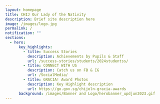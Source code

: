 ```yaml
---
layout: homepage
title: CHIJ Our Lady of the Nativity
description: Brief site description here
image: /images/logo.jpg
permalink: /
notification: ""
sections:
  - hero:
      key_highlights:
        - title: Success Stories
          description: Achievements by Pupils & Staff
          url: /success-stories/students/2024studentss/
        - title: CONNECT WITH US
          description: Catch us on FB & IG
          url: /SocialMedia/
        - title: GRACIA! Award Photos
          description: Key Highlight description
          url: https://go.gov.sg/chijoln-gracia-awards
      background: /images/Banner and Logo/herobanner_updjun2023.gif
---
```

